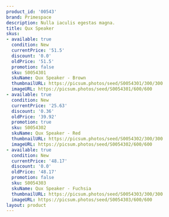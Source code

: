 ```yaml
---
product_id: '00543'
brand: Primespace
description: Nulla iaculis egestas magna.
title: Qux Speaker
skus:
- available: true
  condition: New
  currentPrice: '51.5'
  discount: '0.0'
  oldPrice: '51.5'
  promotion: false
  sku: S0054301
  skuName: Qux Speaker - Brown
  thumbnailURL: https://picsum.photos/seed/S0054301/300/300
  imageURL: https://picsum.photos/seed/S0054301/600/600
- available: true
  condition: New
  currentPrice: '25.63'
  discount: '0.36'
  oldPrice: '39.92'
  promotion: true
  sku: S0054302
  skuName: Qux Speaker - Red
  thumbnailURL: https://picsum.photos/seed/S0054302/300/300
  imageURL: https://picsum.photos/seed/S0054302/600/600
- available: true
  condition: New
  currentPrice: '48.17'
  discount: '0.0'
  oldPrice: '48.17'
  promotion: false
  sku: S0054303
  skuName: Qux Speaker - Fuchsia
  thumbnailURL: https://picsum.photos/seed/S0054303/300/300
  imageURL: https://picsum.photos/seed/S0054303/600/600
layout: product
---
```

